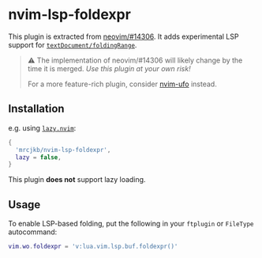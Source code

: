 # nvim-lsp-foldexpr

This plugin is extracted from [neovim/#14306](https://github.com/neovim/neovim/pull/14306).
It adds experimental LSP support for [`textDocument/foldingRange`](https://learn.microsoft.com/en-us/dotnet/api/microsoft.visualstudio.languageserver.protocol.foldingrange?view=visualstudiosdk-2022).

> :warning: The implementation of neovim/#14306 will likely change by the time it is merged.
> *Use this plugin at your own risk!*
>
> For a more feature-rich plugin, consider [nvim-ufo](https://github.com/kevinhwang91/nvim-ufo) instead.

## Installation

e.g. using [`lazy.nvim`](https://github.com/folke/lazy.nvim):

```lua
{
  'mrcjkb/nvim-lsp-foldexpr',
  lazy = false,
}
```

This plugin **does not** support lazy loading.

## Usage

To enable LSP-based folding, put the following in your `ftplugin` or `FileType` autocommand:

```lua
vim.wo.foldexpr = 'v:lua.vim.lsp.buf.foldexpr()'
```
